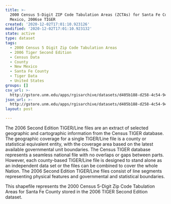 ```yaml
---
title: >-
  2000 Census 5-Digit ZIP Code Tabulation Areas (ZCTAs) for Santa Fe County, New
  Mexico, 2006se TIGER
created: '2020-12-02T17:01:10.923126'
modified: '2020-12-02T17:01:10.923132'
state: active
type: dataset
tags:
  - 2000 Census 5 Digit Zip Code Tabulation Areas
  - 2006 Tiger Second Edition
  - Census Data
  - County
  - New Mexico
  - Santa Fe County
  - Tiger Data
  - United States
groups: []
csv_url: >-
  http://gstore.unm.edu/apps/rgisarchive/datasets/d405b188-d258-4c54-94cf-ae894a6b64b2/tgr2006se_sant_zcta500.derived.csv
json_url: >-
  http://gstore.unm.edu/apps/rgisarchive/datasets/d405b188-d258-4c54-94cf-ae894a6b64b2/tgr2006se_sant_zcta500.derived.json
layout: post

---
```

The 2006 Second Edition TIGER/Line files are an extract of selected geographic and cartographic information from the Census TIGER database.  The geographic coverage for a single TIGER/Line file is a county or statistical equivalent entity, with the coverage area based on the latest available governmental unit boundaries. The Census TIGER database represents a seamless national file with no overlaps or gaps between parts.  However, each county-based TIGER/Line file is designed to stand alone as an independent data set or the files can be combined to cover the whole Nation.  The 2006 Second Edition  TIGER/Line files consist of line segments representing physical features and governmental and statistical boundaries.  

This shapefile represents the 2000 Census 5-Digit Zip Code Tabulation Areas for Santa Fe County stored in the 2006 TIGER Second Edition dataset.
